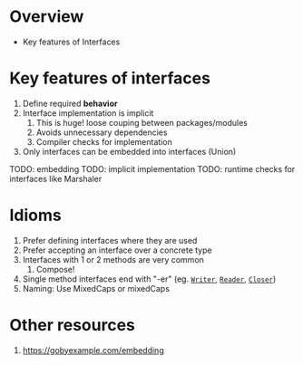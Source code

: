 # Overview
- Key features of Interfaces


# Key features of interfaces
1. Define required **behavior**
1. Interface implementation is implicit
    1. This is huge!  loose couping between packages/modules
    1. Avoids unnecessary dependencies
    1. Compiler checks for implementation
1. Only interfaces can be embedded into interfaces (Union)

TODO: embedding
TODO: implicit implementation
TODO: runtime checks for interfaces like Marshaler


# Idioms
1. Prefer defining interfaces where they are used
1. Prefer accepting an interface over a concrete type
1. Interfaces with 1 or 2 methods are very common
    1. Compose!
1. Single method interfaces end with "-er"
    (eg. [`Writer`](https://pkg.go.dev/io#Writer), [`Reader`](https://pkg.go.dev/io#Reader), [`Closer`](https://pkg.go.dev/io#Closer))
1. Naming: Use MixedCaps or mixedCaps


# Other resources
1. https://gobyexample.com/embedding

